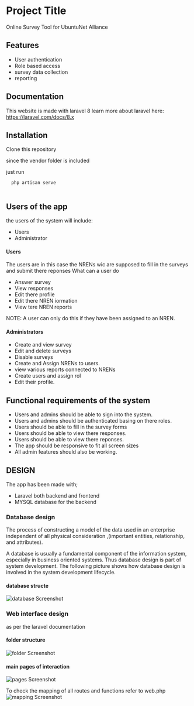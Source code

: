 
# Project Title

Online Survey Tool for UbuntuNet Alliance

## Features

- User authentication
- Role based access
- survey data collection
- reporting


## Documentation

This website is made with laravel 8
learn more about laravel here:
https://laravel.com/docs/8.x

## Installation

Clone this repository

since the vendor folder is included

just run 
```bash
  php artisan serve
  
```

## Users of the app
the users of the system will include:

- Users
- Administrator

#### Users

The users are in this case the NRENs wic are supposed to fill in the surveys and submit there reponses
What can a user do

- Answer survey
- View responses
- Edit there profile
- Edit there NREN iormation
- View tere NREN reports

NOTE: A user can only do this if they have been assigned to an NREN.

#### Administrators 

- Create and view survey
- Edit and delete surveys
- Disable surveys
- Create and Assign NRENs to users.
- view various reports connected to NRENs
- Create users and assign rol
- Edit their profile.


## Functional requirements of the system

- Users and admins should be able to sign into the system.
- Users and admins should be authenticated basing on there roles.
- Users should be able to fill in the survey forms 
- Users should be able to view there responses.
- Users should be able to view there reponses.
- The app should be responsive to fit all screen sizes
- All admin features should also be working.

## DESIGN
The app has been made with;

- Laravel
  both backend and frontend
- MYSQL database
  for the backend

### Database design
The process of constructing a model of the data used in an enterprise independent of all physical consideration ,(important entities, relationship, and attributes).

A database is usually a fundamental component of the information system, especially in business oriented systems. Thus database design is part of system development. The following picture shows how database design is involved in the system development lifecycle.

#### database structe
![database Screenshot](https://raw.githubusercontent.com/theebruno/ubuntunetdatatool/b0ac2bcd0329388bb9f3f50ed4652c27d82f25a3/public/screenshots/database.png)

### Web interface design
 as per the laravel documentation
#### folder structure
![folder Screenshot](https://raw.githubusercontent.com/theebruno/ubuntunetdatatool/b0ac2bcd0329388bb9f3f50ed4652c27d82f25a3/public/screenshots/folders.png)
#### main pages of interaction
![pages Screenshot](https://github.com/theebruno/ubuntunetdatatool/blob/175401c734045de20be46cbcbba4fd7d1fa8c900/public/screenshots/mainpages.png)

To check the mapping of all routes and functions refer to web.php
![mapping Screenshot](https://github.com/theebruno/ubuntunetdatatool/blob/175401c734045de20be46cbcbba4fd7d1fa8c900/public/screenshots/mapping.png)